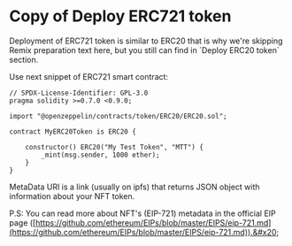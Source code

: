 # Copy of Deploy ERC721 token

Deployment of ERC721 token is similar to ERC20 that is why we're skipping Remix preparation text here, but you still can find in \`Deploy ERC20 token\` section.&#x20;

Use next snippet of ERC721 smart contract:

```
// SPDX-License-Identifier: GPL-3.0
pragma solidity >=0.7.0 <0.9.0;

import "@openzeppelin/contracts/token/ERC20/ERC20.sol";

contract MyERC20Token is ERC20 {

    constructor() ERC20("My Test Token", "MTT") {
        _mint(msg.sender, 1000 ether);
    }
}
```

MetaData URI is a link (usually on ipfs) that returns JSON object with information about your NFT token.

P.S: You can read more about NFT's (EIP-721) metadata in the official EIP page ([https://github.com/ethereum/EIPs/blob/master/EIPS/eip-721.md](https://github.com/ethereum/EIPs/blob/master/EIPS/eip-721.md)).&#x20;
